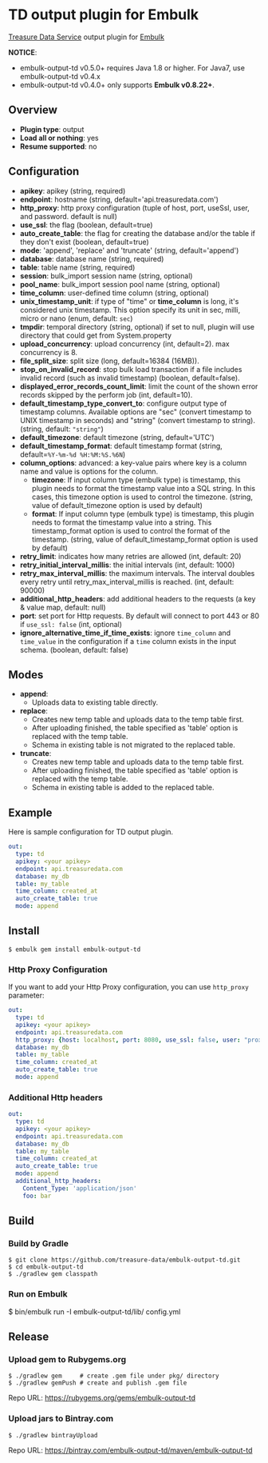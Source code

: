 # TD output plugin for Embulk

[Treasure Data Service](https://www.treasuredata.com/) output plugin for [Embulk](https://github.com/embulk/embulk)

**NOTICE**:
  * embulk-output-td v0.5.0+ requires Java 1.8 or higher. For Java7, use embulk-output-td v0.4.x
  * embulk-output-td v0.4.0+ only supports **Embulk v0.8.22+**.

## Overview

* **Plugin type**: output
* **Load all or nothing**: yes
* **Resume supported**: no

## Configuration

- **apikey**: apikey (string, required)
- **endpoint**: hostname (string, default='api.treasuredata.com')
- **http_proxy**: http proxy configuration (tuple of host, port, useSsl, user, and password. default is null)
- **use_ssl**: the flag (boolean, default=true)
- **auto_create_table**: the flag for creating the database and/or the table if they don't exist (boolean, default=true)
- **mode**: 'append', 'replace' and 'truncate' (string, default='append')
- **database**: database name (string, required)
- **table**: table name (string, required)
- **session**: bulk_import session name (string, optional)
- **pool_name**: bulk_import session pool name (string, optional)
- **time_column**: user-defined time column (string, optional)
- **unix_timestamp_unit**: if type of "time" or **time_column** is long, it's considered unix timestamp. This option specify its unit in sec, milli, micro or nano (enum, default: `sec`)
- **tmpdir**: temporal directory (string, optional) if set to null, plugin will use directory that could get from System.property
- **upload_concurrency**: upload concurrency (int, default=2). max concurrency is 8.
- **file_split_size**: split size (long, default=16384 (16MB)).
- **stop_on_invalid_record**: stop bulk load transaction if a file includes invalid record (such as invalid timestamp) (boolean, default=false).
- **displayed_error_records_count_limit**: limit the count of the shown error records skipped by the perform job (int, default=10).
- **default_timestamp_type_convert_to**: configure output type of timestamp columns. Available options are "sec" (convert timestamp to UNIX timestamp in seconds) and "string" (convert timestamp to string). (string, default: `"string"`)
- **default_timezone**: default timezone (string, default='UTC')
- **default_timestamp_format**: default timestamp format (string, default=`%Y-%m-%d %H:%M:%S.%6N`)
- **column_options**: advanced: a key-value pairs where key is a column name and value is options for the column.
  - **timezone**: If input column type (embulk type) is timestamp, this plugin needs to format the timestamp value into a SQL string. In this cases, this timezone option is used to control the timezone. (string, value of default_timezone option is used by default)
  - **format**: If input column type (embulk type) is timestamp, this plugin needs to format the timestamp value into a string. This timestamp_format option is used to control the format of the timestamp. (string, value of default_timestamp_format option is used by default)
- **retry_limit**: indicates how many retries are allowed (int, default: 20)
- **retry_initial_interval_millis**: the initial intervals (int, default: 1000)
- **retry_max_interval_millis**: the maximum intervals. The interval doubles every retry until retry_max_interval_millis is reached. (int, default: 90000)
- **additional_http_headers**: add additional headers to the requests (a key & value map, default: null)
- **port**: set port for Http requests. By default will connect to port 443 or 80 if `use_ssl: false` (int, optional)
- **ignore_alternative_time_if_time_exists**: ignore `time_column` and `time_value` in the configuration if a `time` column exists in the input schema. (boolean, default: false)

## Modes
* **append**:
  - Uploads data to existing table directly.
* **replace**:
  - Creates new temp table and uploads data to the temp table first.
  - After uploading finished, the table specified as 'table' option is replaced with the temp table.
  - Schema in existing table is not migrated to the replaced table.
* **truncate**:
  - Creates new temp table and uploads data to the temp table first.
  - After uploading finished, the table specified as 'table' option is replaced with the temp table.
  - Schema in existing table is added to the replaced table.

## Example
Here is sample configuration for TD output plugin.
```yaml
out:
  type: td
  apikey: <your apikey>
  endpoint: api.treasuredata.com
  database: my_db
  table: my_table
  time_column: created_at
  auto_create_table: true
  mode: append
```

## Install

```
$ embulk gem install embulk-output-td
```

### Http Proxy Configuration
If you want to add your Http Proxy configuration, you can use `http_proxy` parameter:
```yaml
out:
  type: td
  apikey: <your apikey>
  endpoint: api.treasuredata.com
  http_proxy: {host: localhost, port: 8080, use_ssl: false, user: "proxyuser", password: "PASSWORD"}
  database: my_db
  table: my_table
  time_column: created_at
  auto_create_table: true
  mode: append
```

### Additional Http headers
```yaml
out:
  type: td
  apikey: <your apikey>
  endpoint: api.treasuredata.com
  database: my_db
  table: my_table
  time_column: created_at
  auto_create_table: true
  mode: append
  additional_http_headers:
    Content_Type: 'application/json'
    foo: bar
```



## Build

### Build by Gradle
```
$ git clone https://github.com/treasure-data/embulk-output-td.git
$ cd embulk-output-td
$ ./gradlew gem classpath
```

### Run on Embulk
$ bin/embulk run -I embulk-output-td/lib/ config.yml

## Release

### Upload gem to Rubygems.org

```
$ ./gradlew gem     # create .gem file under pkg/ directory
$ ./gradlew gemPush # create and publish .gem file
```

Repo URL: https://rubygems.org/gems/embulk-output-td

### Upload jars to Bintray.com

```
$ ./gradlew bintrayUpload
```

Repo URL: https://bintray.com/embulk-output-td/maven/embulk-output-td
